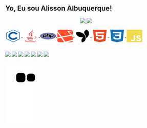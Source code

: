 ## Yo, Eu sou Alisson Albuquerque!

<div align="center">
  <a href="https://github.com/alissonalbuquerque">
  <img height="180em" src="https://github-readme-stats.vercel.app/api?username=alissonalbuquerque&show_icons=true&theme=dark&include_all_commits=true&count_private=true"/>
  <img height="180em" src="https://github-readme-stats.vercel.app/api/top-langs/?username=alissonalbuquerque&layout=compact&langs_count=7&theme=dark"/>
</div
  
 <div style="display: inline-block">
    <br>
    <img align="center" alt="Alisson-PHP" height="40" width="50" src="https://raw.githubusercontent.com/devicons/devicon/master/icons/c/c-line.svg">
    <img align="center" alt="Alisson-PHP" height="40" width="50" src="https://raw.githubusercontent.com/devicons/devicon/master/icons/java/java-plain.svg">
    <img align="center" alt="Alisson-PHP" height="40" width="50" src="https://raw.githubusercontent.com/devicons/devicon/master/icons/php/php-original.svg">
    <img align="center" alt="Alisson-PHP" height="40" width="50" src="https://raw.githubusercontent.com/devicons/devicon/master/icons/laravel/laravel-plain.svg">
    <img align="center" alt="Alisson-PHP" height="40" width="50" src="https://raw.githubusercontent.com/devicons/devicon/master/icons/yii/yii-plain.svg">
    <img align="center" alt="Alisson-PHP" height="40" width="50" src="https://raw.githubusercontent.com/devicons/devicon/master/icons/html5/html5-plain.svg">
    <img align="center" alt="Alisson-PHP" height="40" width="50" src="https://raw.githubusercontent.com/devicons/devicon/master/icons/css3/css3-plain.svg">
    <img align="center" alt="Alisson-PHP" height="40" width="50" src="https://raw.githubusercontent.com/devicons/devicon/master/icons/javascript/javascript-plain.svg">
</div>

##
  
<div> 
  <a href="" target="_blank"><img src="https://img.shields.io/badge/YouTube-FF0000?style=for-the-badge&logo=youtube&logoColor=white" target="_blank"></a>
  <a href="" target="_blank"><img src="https://img.shields.io/badge/-Instagram-%23E4405F?style=for-the-badge&logo=instagram&logoColor=white" target="_blank"></a>
 	<a href="" target="_blank"><img src="https://img.shields.io/badge/Twitch-9146FF?style=for-the-badge&logo=twitch&logoColor=white" target="_blank"></a>
  <a href="" target="_blank"><img src="https://img.shields.io/badge/Discord-7289DA?style=for-the-badge&logo=discord&logoColor=white" target="_blank"></a> 
  <a href="mailto:"><img src="https://img.shields.io/badge/Gmail-D14836?style=for-the-badge&logo=gmail&logoColor=white" target="_blank"></a>
  <a href="" target="_blank"><img src="https://img.shields.io/badge/LinkedIn-0077B5?style=for-the-badge&logo=linkedin&logoColor=white" target="_blank"></a>
  <a href="" target="_blank"><img src="https://img.shields.io/badge/Medium-12100E?style=for-the-badge&logo=medium&logoColor=white" target="_blank"></a>
 
  ![Snake animation](https://github.com/alissonalbuquerque/alissonalbuquerque/blob/output/github-contribution-grid-snake.svg)
 
</div>
